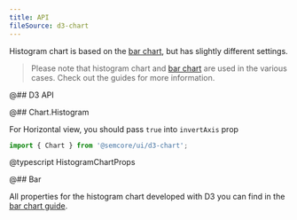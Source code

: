 ```yaml
---
title: API
fileSource: d3-chart
---
```


Histogram chart is based on the [bar chart](/data-display/bar-chart), but has slightly different settings.

> Please note that histogram chart and [bar chart](/data-display/bar-chart) are used in the various cases. Check out the guides for more information.

@## D3 API

@## Chart.Histogram

For Horizontal view, you should pass `true` into `invertAxis` prop

```js
import { Chart } from '@semcore/ui/d3-chart';
```

@typescript HistogramChartProps

@## Bar

All properties for the histogram chart developed with D3 you can find in the [bar chart guide](/data-display/bar-chart/bar-chart-api).
